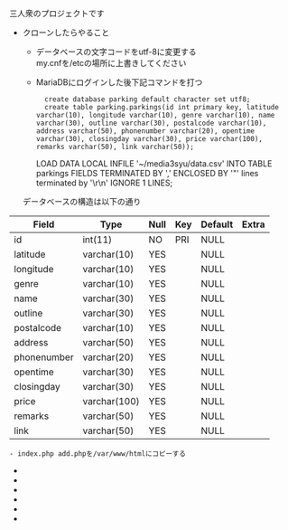三人衆のプロジェクトです  




- クローンしたらやること  
	- データベースの文字コードをutf-8に変更する  
		my.cnfを/etcの場所に上書きしてください  

	- MariaDBにログインした後下記コマンドを打つ   

			create database parking default character set utf8;
			create table parking.parkings(id int primary key, latitude varchar(10), longitude varchar(10), genre varchar(10), name varchar(30), outline varchar(30), postalcode varchar(10), address varchar(50), phonenumber varchar(20), opentime varchar(30), closingday varchar(30), price varchar(100), remarks varchar(50), link varchar(50));
		LOAD DATA LOCAL INFILE '~/media3syu/data.csv' INTO TABLE parkings FIELDS TERMINATED BY ',' ENCLOSED BY '"' lines terminated by '\r\n' IGNORE 1 LINES;


	データベースの構造は以下の通り

| Field       | Type         | Null | Key | Default | Extra |
|-------------|--------------|------|-----|---------|-------|
| id          | int(11)      | NO   | PRI | NULL    |       |
| latitude    | varchar(10)  | YES  |     | NULL    |       |
| longitude   | varchar(10)  | YES  |     | NULL    |       |
| genre       | varchar(10)  | YES  |     | NULL    |       |
| name        | varchar(30)  | YES  |     | NULL    |       |
| outline     | varchar(30)  | YES  |     | NULL    |       |
| postalcode  | varchar(10)  | YES  |     | NULL    |       |
| address     | varchar(50)  | YES  |     | NULL    |       |
| phonenumber | varchar(20)  | YES  |     | NULL    |       |
| opentime    | varchar(30)  | YES  |     | NULL    |       |
| closingday  | varchar(30)  | YES  |     | NULL    |       |
| price       | varchar(100) | YES  |     | NULL    |       |
| remarks     | varchar(50)  | YES  |     | NULL    |       |
| link        | varchar(50)  | YES  |     | NULL    |       |


	- index.php add.phpを/var/www/htmlにコピーする   
 

-
-
-
-
-
-












